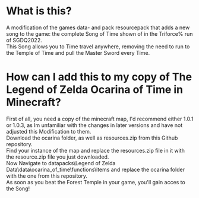 # What is this?
A modification of the games data- and pack resourcepack  that adds a new song to the game: the complete Song of Time shown of in the Triforce% run of SGDQ2022.  
This Song allows you to Time travel anywhere, removing the need to run to the Temple of Time and pull the Master Sword every Time.  
# How can I add this to my copy of The Legend of Zelda Ocarina of Time in Minecraft?  
First of all, you need a copy of the minecraft map, I'd recommend either 1.0.1 or 1.0.3,   as Im unfamiliar with the changes in later versions and have not adjusted this Modification to them.  
Download the ocarina folder, as well as resources.zip from this Github repository.  
Find your instance of the map and replace the resources.zip file in it with the resource.zip file you just downloaded.  
Now Navigate to datapacks\Legend of Zelda Data\data\ocarina_of_time\functions\items and replace the ocarina folder with the one from this repository.  
As soon as you beat the Forest Temple in your game, you'll gain acces to the Song!

